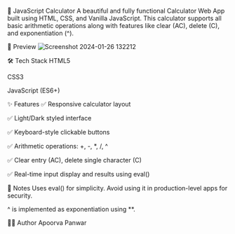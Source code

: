 🧮 JavaScript Calculator
A beautiful and fully functional Calculator Web App built using HTML, CSS, and Vanilla JavaScript. This calculator supports all basic arithmetic operations along with features like clear (AC), delete (C), and exponentiation (^).

📸 Preview
![Screenshot 2024-01-26 132212](https://github.com/Apoorvap432/Calculator/assets/109838314/e79fa1b4-bae5-4674-8892-79562355cfb2)

🛠️ Tech Stack
HTML5

CSS3

JavaScript (ES6+)

✨ Features
✅ Responsive calculator layout

✅ Light/Dark styled interface

✅ Keyboard-style clickable buttons

✅ Arithmetic operations: +, -, *, /, ^

✅ Clear entry (AC), delete single character (C)

✅ Real-time input display and results using eval()


🔐 Notes
Uses eval() for simplicity. Avoid using it in production-level apps for security.

^ is implemented as exponentiation using **.

👨‍💻 Author
Apoorva Panwar
